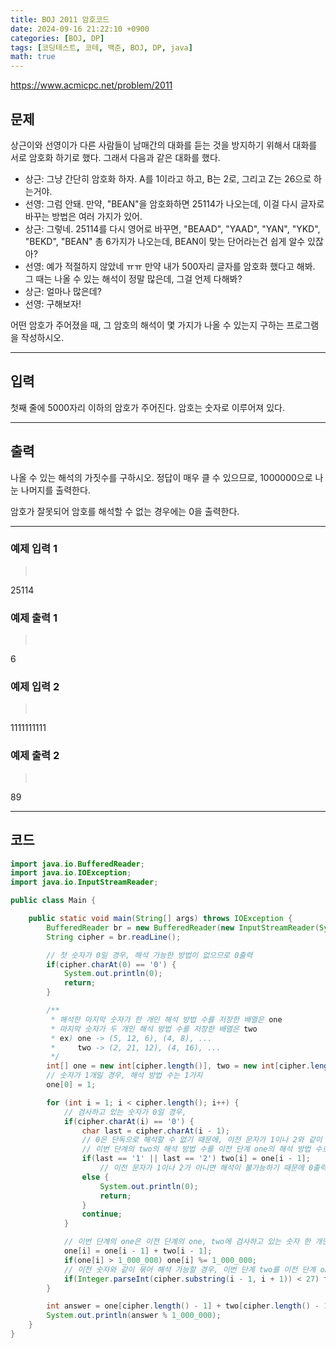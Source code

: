 ```yaml
---
title: BOJ 2011 암호코드
date: 2024-09-16 21:22:10 +0900
categories: [BOJ, DP]
tags: [코딩테스트, 코테, 백준, BOJ, DP, java]
math: true
---
```


<https://www.acmicpc.net/problem/2011>

## 문제
상근이와 선영이가 다른 사람들이 남매간의 대화를 듣는 것을 방지하기 위해서 대화를 서로 암호화 하기로 했다. 그래서 다음과 같은 대화를 했다.

- 상근: 그냥 간단히 암호화 하자. A를 1이라고 하고, B는 2로, 그리고 Z는 26으로 하는거야.
- 선영: 그럼 안돼. 만약, "BEAN"을 암호화하면 25114가 나오는데, 이걸 다시 글자로 바꾸는 방법은 여러 가지가 있어.
- 상근: 그렇네. 25114를 다시 영어로 바꾸면, "BEAAD", "YAAD", "YAN", "YKD", "BEKD", "BEAN" 총 6가지가 나오는데, BEAN이 맞는 단어라는건 쉽게 알수 있잖아?
- 선영: 예가 적절하지 않았네 ㅠㅠ 만약 내가 500자리 글자를 암호화 했다고 해봐. 그 때는 나올 수 있는 해석이 정말 많은데, 그걸 언제 다해봐?
- 상근: 얼마나 많은데?
- 선영: 구해보자!

어떤 암호가 주어졌을 때, 그 암호의 해석이 몇 가지가 나올 수 있는지 구하는 프로그램을 작성하시오.

---
## 입력
첫째 줄에 5000자리 이하의 암호가 주어진다. 암호는 숫자로 이루어져 있다.

---
## 출력
나올 수 있는 해석의 가짓수를 구하시오. 정답이 매우 클 수 있으므로, 1000000으로 나눈 나머지를 출력한다.

암호가 잘못되어 암호를 해석할 수 없는 경우에는 0을 출력한다.

---
### 예제 입력 1
> <pre>
25114
> </pre>

### 예제 출력 1
> <pre>
6
> </pre>

### 예제 입력 2
> <pre>
1111111111
> </pre>

### 예제 출력 2
> <pre>
89
> </pre>

---
## 코드

```java
import java.io.BufferedReader;
import java.io.IOException;
import java.io.InputStreamReader;

public class Main {

    public static void main(String[] args) throws IOException {
        BufferedReader br = new BufferedReader(new InputStreamReader(System.in));
        String cipher = br.readLine();

        // 첫 숫자가 0일 경우, 해석 가능한 방법이 없으므로 0출력
        if(cipher.charAt(0) == '0') {
            System.out.println(0);
            return;
        }

        /**
         * 해석한 마지막 숫자가 한 개인 해석 방법 수를 저장한 배열은 one
         * 마지막 숫자가 두 개인 해석 방법 수를 저장한 배열은 two
         * ex) one -> (5, 12, 6), (4, 8), ...
         *     two -> (2, 21, 12), (4, 16), ...
         */
        int[] one = new int[cipher.length()], two = new int[cipher.length()];
        // 숫자가 1개일 경우, 해석 방법 수는 1가지
        one[0] = 1;

        for (int i = 1; i < cipher.length(); i++) {
            // 검사하고 있는 숫자가 0일 경우,
            if(cipher.charAt(i) == '0') {
                char last = cipher.charAt(i - 1);
                // 0은 단독으로 해석할 수 없기 때문에, 이전 문자가 1이나 2와 같이 0과 묶여 해석 가능할 경우
                // 이번 단계의 two의 해석 방법 수를 이전 단계 one의 해석 방법 수로 설정
                if(last == '1' || last == '2') two[i] = one[i - 1];
                    // 이전 문자가 1이나 2가 아니면 해석이 불가능하기 때문에 0출력
                else {
                    System.out.println(0);
                    return;
                }
                continue;
            }

            // 이번 단계의 one은 이전 단계의 one, two에 검사하고 있는 숫자 한 개만 붙이면 되기 때문에 이전 단계 one + two로 설정
            one[i] = one[i - 1] + two[i - 1];
            if(one[i] > 1_000_000) one[i] %= 1_000_000;
            // 이전 숫자와 같이 묶어 해석 가능할 경우, 이번 단계 two를 이전 단계 one으로 설정
            if(Integer.parseInt(cipher.substring(i - 1, i + 1)) < 27) two[i] = one[i - 1];
        }

        int answer = one[cipher.length() - 1] + two[cipher.length() - 1];
        System.out.println(answer % 1_000_000);
    }
}
```
